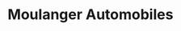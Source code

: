 ---
title: "Moulanger Automobiles"
url: /saint-marcellin-en-forez/moulanger-automobiles/
shop: réparation de voitures
---